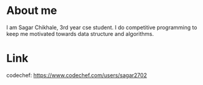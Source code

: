 # About me

I am Sagar Chikhale, 3rd year cse student. I do competitive programming to keep me motivated towards data structure and algorithms.

# Link

codechef: https://www.codechef.com/users/sagar2702 
